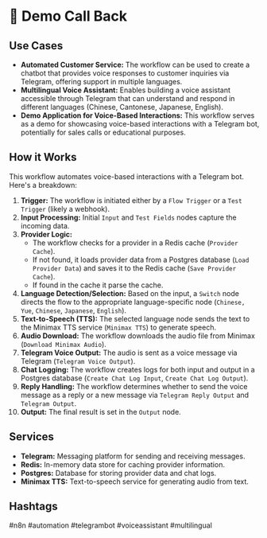 # 💬 Demo Call Back

## Use Cases

- **Automated Customer Service:**  The workflow can be used to create a chatbot that provides voice responses to customer inquiries via Telegram, offering support in multiple languages.
- **Multilingual Voice Assistant:** Enables building a voice assistant accessible through Telegram that can understand and respond in different languages (Chinese, Cantonese, Japanese, English).
- **Demo Application for Voice-Based Interactions:** This workflow serves as a demo for showcasing voice-based interactions with a Telegram bot, potentially for sales calls or educational purposes.

## How it Works

This workflow automates voice-based interactions with a Telegram bot. Here's a breakdown:

1.  **Trigger:** The workflow is initiated either by a `Flow Trigger` or a `Test Trigger` (likely a webhook).
2.  **Input Processing:** Initial `Input` and `Test Fields` nodes capture the incoming data.
3.  **Provider Logic:**
    *   The workflow checks for a provider in a Redis cache (`Provider Cache`).
    *   If not found, it loads provider data from a Postgres database (`Load Provider Data`) and saves it to the Redis cache (`Save Provider Cache`).
    *   If found in the cache it parse the cache.
4.  **Language Detection/Selection:** Based on the input, a `Switch` node directs the flow to the appropriate language-specific node (`Chinese, Yue`, `Chinese`, `Japanese`, `English`).
5.  **Text-to-Speech (TTS):**  The selected language node sends the text to the Minimax TTS service (`Minimax TTS`) to generate speech.
6.  **Audio Download:** The workflow downloads the audio file from Minimax (`Download Minimax Audio`).
7.  **Telegram Voice Output:** The audio is sent as a voice message via Telegram (`Telegram Voice Output`).
8.  **Chat Logging:** The workflow creates logs for both input and output in a Postgres database (`Create Chat Log Input`, `Create Chat Log Output`).
9.  **Reply Handling:** The workflow determines whether to send the voice message as a reply or a new message via `Telegram Reply Output` and `Telegram Output`.
10. **Output:** The final result is set in the `Output` node.

## Services

*   **Telegram:**  Messaging platform for sending and receiving messages.
*   **Redis:** In-memory data store for caching provider information.
*   **Postgres:** Database for storing provider data and chat logs.
*   **Minimax TTS:** Text-to-speech service for generating audio from text.

## Hashtags

#n8n #automation #telegrambot #voiceassistant #multilingual
